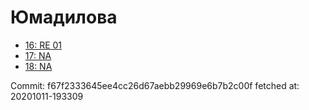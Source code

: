# Юмадилова
- [16: RE 01](16.md)
- [17: NA](17.md)
- [18: NA](18.md)

Commit: f67f2333645ee4cc26d67aebb29969e6b7b2c00f
 fetched at: 20201011-193309
